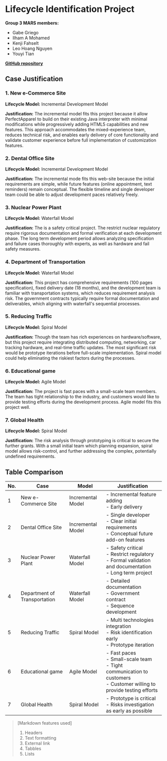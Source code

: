 
# Lifecycle Identification Project

**Group 3 MARS members:**
- Gabe Griego
- Ilham A Mohamed 
- Kenji Fahselt 
- Leo Hoang Nguyen
- Youyi Tian

**[GitHub repository](https://github.com/KenjiFH/CSS-360-Project-1 "https://github.com/KenjiFH/CSS-360-Project-1")**

## Case Justification

### 1. New e-Commerce Site

**Lifecycle Model:** Incremental Development Model

**Justification:**
The incremental model fits this project because it allow PerfectApparel to build on their existing Java interpreter with minimal modifications while progressively adding HTML5 capabilities and new features. This approach accommodates the mixed-experience team, reduces technical risk, and enables early delivery of core functionality and validate customer experience before full implementation of customization features.

### 2. Dental Office Site

**Lifecycle Model:** Incremental Development Model

**Justification:**
The incremental mode fits this web-site because the initial requirements are simple, while future features (online appointment, text reminders) remain conceptual. The flexible timeline and single developer team could be able to adjust development paces relatively freely.

### 3. Nuclear Power Plant

**Lifecycle Model:** Waterfall Model

**Justification:**
The is a safety critical project. The restrict nuclear regulatory require rigorous documentation and formal verification at each development phase. The long term development period allows analyzing specification and failure cases thoroughly with experts, as well as hardware and fail safety measures. 

### 4. Department of Transportation

**Lifecycle Model:** Waterfall Model

**Justification:**
This project has comprehensive requirements (100 pages specification), fixed delivery date (18 months), and the development team is familiar with transportation systems, which reduces requirement analysis risk. The government contracts typically require formal documentation and deliverables, which aligning with waterfall's sequential processes.

### 5. Reducing Traffic

**Lifecycle Model:** Spiral Model

**Justification:**
Though the team has rich experiences on hardware/software, but this project require integrating distributed computing, networking, car tracking hardware, and real-time traffic updates. The most significant risk would be prototype iterations before full-scale implementation. Spiral model could help eliminating the riskiest factors during the processes.


### 6. Educational game

**Lifecycle Model:** Agile Model

**Justification:**
The project is fast paces with a small-scale team members. The team has tight relationship to the industry, and customers would like to provide testing efforts during the development process. Agile model fits this project well.


### 7. Global Health

**Lifecycle Model:** Spiral Model

**Justification:**
The risk analysis through prototyping is critical to secure the further grants. With a small initial team which planning expansion, spiral model allows risk-control, and further addressing the complex, potentially undefined requirements.

## Table Comparison

| No. | Case                         | Model             | Justification                                                                                                             |
| --- | ---------------------------- | ----------------- | ------------------------------------------------------------------------------------------------------------------------- |
| 1   | New e-Commerce Site          | Incremental Model | - Incremental feature adding<br>- Early delivery                                                                          |
| 2   | Dental Office Site           | Incremental Model | - Single developer<br>- Clear initial requirements<br>- Conceptual future add-on features                                 |
| 3   | Nuclear Power Plant          | Waterfall Model   | - Safety critical<br>- Restrict regulatory<br>- Formal validation and documentation<br>- Long term project                |
| 4   | Department of Transportation | Waterfall Model   | - Detailed documentation<br>- Government contract<br>- Sequence development                                               |
| 5   | Reducing Traffic             | Spiral Model      | - Multi technologies integration<br>- Risk identification early<br>- Prototype iteration                                  |
| 6   | Educational game             | Agile Model       | - Fast paces<br>- Small-scale team<br>- Tight communication to customers<br>- Customer willing to provide testing efforts |
| 7   | Global Health                | Spiral Model      | - Prototype is critical<br>- Risks investigation as early as possible                                                     |

> [Markdown features used]
> 1. Headers
> 2. Text formatting
> 3. External link
> 4. Tabbles
> 5. Lists

